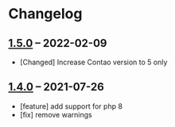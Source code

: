 # Changelog

[//]: <> (
Types of changes
    Added for new Addeds.
    Changed for changes in existing functionality.
    Deprecated for soon-to-be removed Addeds.
    Removed for now removed Addeds.
    Fixed for any bug fixes.
    Security in case of vulnerabilities.
)

## [1.5.0](https://github.com/pdir/contao-theme-helper-bundle/tree/1.5.0) – 2022-02-09

- [Changed] Increase Contao version to 5 only

## [1.4.0](https://github.com/pdir/contao-theme-helper-bundle/tree/1.4.0) – 2021-07-26

- [feature] add support for php 8
- [fix] remove warnings
